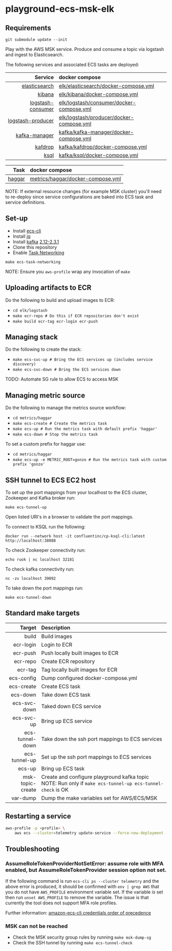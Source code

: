 # playground-ecs-msk-elk

## Requirements 

```
git submodule update --init
```

Play with the AWS MSK service. Produce and consume a topic via logstash and ingest to Elasticsearch.

The following services and associated ECS tasks are deployed:

| Service | docker compose |
|---:|:---|
| [elasticsearch](https://www.elastic.co/guide/en/elasticsearch/reference/6.8/index.html) | [elk/elasticsearch/docker-compose.yml](elk/elasticsearch/docker-compose.yml) |
| [kibana](https://www.elastic.co/guide/en/kibana/6.8/index.html) | [elk/kibana/docker-compose.yml](elk/kibana/docker-compose.yml) |
| [logstash-consumer](https://www.elastic.co/guide/en/logstash/6.8/index.html) | [elk/logstash/consumer/docker-compose.yml](elk/logstash/consumer/docker-compose.yml) |
| [logstash-producer](https://www.elastic.co/guide/en/logstash/6.8/index.html) | [elk/logstash/producer/docker-compose.yml](elk/logstash/producer/docker-compose.yml) |
| [kafka-manager](https://github.com/yahoo/kafka-manager) | [kafka/kafka-manager/docker-compose.yml](kafka/kafka-manager/docker-compose.yml) |
| [kafdrop](https://github.com/obsidiandynamics/kafdrop) | [kafka/kafdrop/docker-compose.yml](kafka/kafdrop/docker-compose.yml) |
| [ksql](https://github.com/confluentinc/ksql) | [kafka/ksql/docker-compose.yml](kafka/ksql/docker-compose.yml) |


| Task | docker compose |
|---:|:---|
| [haggar](https://github.com/gorsuch/haggar) | [metrics/haggar/docker-compose.yml](metrics/haggar/docker-compose.yml) |

NOTE: If external resource changes (for example MSK cluster) you'll need to re-deploy since service configurations are baked into ECS task and service definitions.

## Set-up

* Install [ecs-cli](https://github.com/aws/amazon-ecs-cli)
* Install [jq](https://github.com/stedolan/jq)
* Install [kafka](https://kafka.apache.org/downloads) [2.12-2.3.1](https://www.apache.org/dyn/closer.cgi?path=/kafka/2.3.1/kafka_2.12-2.3.1.tgz)
* Clone this repository
* Enable [Task Networking](https://docs.aws.amazon.com/AmazonECS/latest/developerguide/task-networking.html#task-networking-considerations)

```
make ecs-task-networking
```

NOTE: Ensure you `aws-profile` wrap any invocation of `make`

## Uploading artifacts to ECR

Do the following to build and upload images to ECR:
* `cd elk/logstash`
* `make ecr-repo # Do this if ECR repsoitories don't exist`
* `make build ecr-tag ecr-login ecr-push`

## Managing stack

Do the following to create the stack:
* `make ecs-svc-up # Bring the ECS services up (includes service discovery)`
* `make ecs-svc-down # Bring the ECS services down`

TODO: Automate SG rule to allow ECS to access MSK

## Managing metric source

Do the following to manage the metrics source workflow:
* `cd metrics/haggar`
* `make ecs-create # Create the metrics task`
* `make ecs-up # Run the metrics task with default prefix 'haggar'`
* `make ecs-down # Stop the metrics task`

To set a custom prefix for haggar use:
* `cd metrics/haggar`
* `make ecs-up -e METRIC_ROOT=gonzo # Run the metrics task with custom prefix 'gonzo'`

## SSH tunnel to ECS EC2 host

To set up the port mappings from your localhost to the ECS cluster, Zookeeper and Kafka broker run:
```
make ecs-tunnel-up
```

Open listed URI's in a browser to validate the port mappings.

To connect to KSQL run the following:
```
docker run --network host -it confluentinc/cp-ksql-cli:latest http://localhost:38088
```

To check Zookeeper connectivity run:
```
echo ruok | nc localhost 32181
```

To check kafka connectivity run:
```
nc -zv localhost 39092
```

To take down the port mappings run:
```
make ecs-tunnel-down
```

## Standard make targets

| Target | Description |
|---:|:---|
| build | Build images |
| ecr-login | Login to ECR |
| ecr-push | Push locally built images to ECR |
| ecr-repo | Create ECR repository |
| ecr-tag | Tag locally built images for ECR |
| ecs-config | Dump configured docker-compose.yml |
| ecs-create | Create ECS task |
| ecs-down | Take down ECS task |
| ecs-svc-down | Taked down ECS service |
| ecs-svc-up | Bring up ECS service |
| ecs-tunnel-down | Take down the ssh port mappings to ECS services | 
| ecs-tunnel-up | Set up the ssh port mappings to ECS services |
| ecs-up | Bring up ECS task |
| msk-topic-create | Create and configure playground kafka topic NOTE: Run only if `make ecs-tunnel-up ecs-tunnel-check` is OK |
| var-dump | Dump the make variables set for AWS/ECS/MSK |

## Restarting a service

```bash
aws-profile -p <profile> \
    aws ecs --cluster=telemetry update-service --force-new-deployment --service=<service-name>
```

## Troubleshooting

### AssumeRoleTokenProviderNotSetError: assume role with MFA enabled, but AssumeRoleTokenProvider session option not set.

If the following command is run `ecs-cli ps --cluster telemetry` and the above error is produced, it should be
confirmed with `env | grep AWS` that you do not have `AWS_PROFILE` environment variable set. If the variable *is* set then
run `unset AWS_PROFILE` to remove the variable. The issue is that currently the tool does not support MFA role profiles.

Further information: 
[amazon-ecs-cli credentials order of precedence](https://github.com/aws/amazon-ecs-cli/blob/3970a6c1f38bc750ff9c068f53220aa177c7df54/ecs-cli/modules/config/config_v1.go#L108)

### MSK can not be reached

* Check the MSK security group rules by running `make msk-dump-sg`
* Check the SSH tunnel by running `make ecs-tunnel-check`
